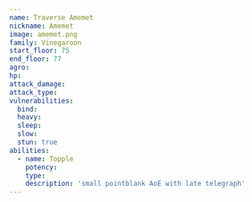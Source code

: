 ```yaml
---
name: Traverse Amemet
nickname: Amemet
image: amemet.png
family: Vinegaroon
start_floor: 75
end_floor: 77
agro: 
hp: 
attack_damage: 
attack_type: 
vulnerabilities:
  bind: 
  heavy: 
  sleep: 
  slow: 
  stun: true
abilities:
  - name: Topple
    potency: 
    type: 
    description: 'small pointblank AoE with late telegraph'
---
```

